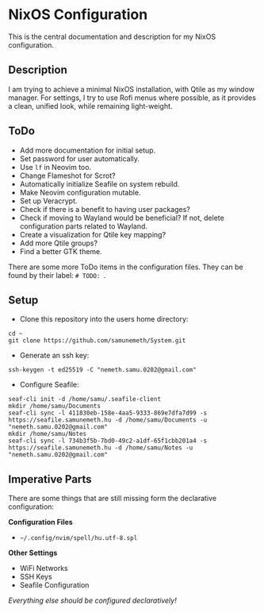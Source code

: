 # NixOS Configuration

This is the central documentation and description for my NixOS configuration.

## Description

I am trying to achieve a minimal NixOS installation, with Qtile as my window
manager. For settings, I try to use Rofi menus where possible, as it provides
a clean, unified look, while remaining light-weight.

## ToDo

  - Add more documentation for initial setup.
  - Set password for user automatically.
  - Use `lf` in Neovim too.
  - Change Flameshot for Scrot?
  - Automatically initialize Seafile on system rebuild.
  - Make Neovim configuration mutable.
  - Set up Veracrypt.
  - Check if there is a benefit to having user packages?
  - Check if moving to Wayland would be beneficial?
    If not, delete configuration parts related to Wayland.
  - Create a visualization for Qtile key mapping?
  - Add more Qtile groups?
  - Find a better GTK theme.

There are some more ToDo items in the configuration files.
They can be found by their label: `# TODO: `.


## Setup

  - Clone this repository into the users home directory:
  ```
  cd ~
  git clone https://github.com/samunemeth/System.git
  ```
  - Generate an ssh key:
  ```
  ssh-keygen -t ed25519 -C "nemeth.samu.0202@gmail.com"
  ```
  - Configure Seafile:
  ```
  seaf-cli init -d /home/samu/.seafile-client
  mkdir /home/samu/Documents
  seaf-cli sync -l 411830eb-158e-4aa5-9333-869e7dfa7d99 -s https://seafile.samunemeth.hu -d /home/samu/Documents -u "nemeth.samu.0202@gmail.com"
  mkdir /home/samu/Notes
  seaf-cli sync -l 734b3f5b-7bd0-49c2-a1df-65f1cbb201a4 -s https://seafile.samunemeth.hu -d /home/samu/Notes -u "nemeth.samu.0202@gmail.com"
  ```

## Imperative Parts

There are some things that are still missing form the declarative configuration:

**Configuration Files**

  - `~/.config/nvim/spell/hu.utf-8.spl`

**Other Settings**

  - WiFi Networks
  - SSH Keys
  - Seafile Configuration

*Everything else should be configured declaratively!*

